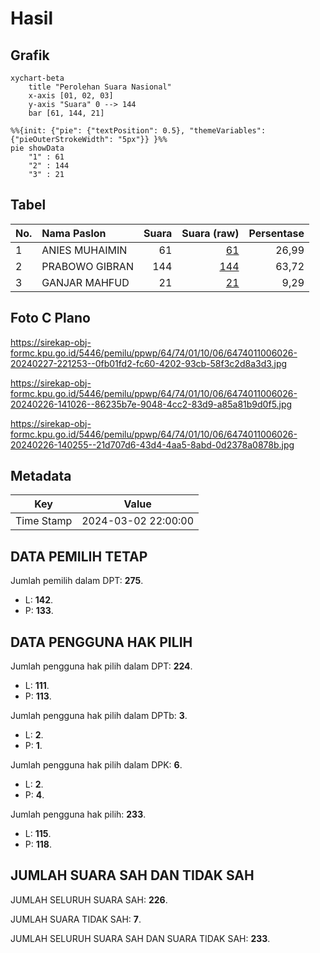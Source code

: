 # Hasil

## Grafik

```mermaid
xychart-beta
    title "Perolehan Suara Nasional"
    x-axis [01, 02, 03]
    y-axis "Suara" 0 --> 144
    bar [61, 144, 21]
```

```mermaid
%%{init: {"pie": {"textPosition": 0.5}, "themeVariables": {"pieOuterStrokeWidth": "5px"}} }%%
pie showData
    "1" : 61
    "2" : 144
    "3" : 21
```

## Tabel

| No. | Nama Paslon    | Suara | Suara (raw) | Persentase |
|:--- |:-------------- | -----:| -----------:| ----------:|
| 1   | ANIES MUHAIMIN | 61    | [61][p-1]   | 26,99      |
| 2   | PRABOWO GIBRAN | 144   | [144][p-2]  | 63,72      |
| 3   | GANJAR MAHFUD  | 21    | [21][p-3]   | 9,29       |


[p-1]: https://github.com/gigit-pemilu/pemilu-2024/blob/main/pilpres/hitung-suara/sub/64-kalimantan-timur/sub/74-kota-bontang/sub/01-bontang-utara/sub/1006-api-api/sub/026-tps/sub/paslon-1.txt
[p-2]: https://github.com/gigit-pemilu/pemilu-2024/blob/main/pilpres/hitung-suara/sub/64-kalimantan-timur/sub/74-kota-bontang/sub/01-bontang-utara/sub/1006-api-api/sub/026-tps/sub/paslon-2.txt
[p-3]: https://github.com/gigit-pemilu/pemilu-2024/blob/main/pilpres/hitung-suara/sub/64-kalimantan-timur/sub/74-kota-bontang/sub/01-bontang-utara/sub/1006-api-api/sub/026-tps/sub/paslon-3.txt

## Foto C Plano

https://sirekap-obj-formc.kpu.go.id/5446/pemilu/ppwp/64/74/01/10/06/6474011006026-20240227-221253--0fb01fd2-fc60-4202-93cb-58f3c2d8a3d3.jpg

https://sirekap-obj-formc.kpu.go.id/5446/pemilu/ppwp/64/74/01/10/06/6474011006026-20240226-141026--86235b7e-9048-4cc2-83d9-a85a81b9d0f5.jpg

https://sirekap-obj-formc.kpu.go.id/5446/pemilu/ppwp/64/74/01/10/06/6474011006026-20240226-140255--21d707d6-43d4-4aa5-8abd-0d2378a0878b.jpg


## Metadata

| Key        | Value               |
| ---------- | ------------------- |
| Time Stamp | 2024-03-02 22:00:00 |


## DATA PEMILIH TETAP

Jumlah pemilih dalam DPT: **275**.
 * L: **142**.
 * P: **133**.

## DATA PENGGUNA HAK PILIH

Jumlah pengguna hak pilih dalam DPT: **224**.
 * L: **111**.
 * P: **113**.

Jumlah pengguna hak pilih dalam DPTb: **3**.
 * L: **2**.
 * P: **1**.

Jumlah pengguna hak pilih dalam DPK: **6**.
 * L: **2**.
 * P: **4**.

Jumlah pengguna hak pilih: **233**.
 * L: **115**.
 * P: **118**.

## JUMLAH SUARA SAH DAN TIDAK SAH

JUMLAH SELURUH SUARA SAH: **226**.

JUMLAH SUARA TIDAK SAH: **7**.

JUMLAH SELURUH SUARA SAH DAN SUARA TIDAK SAH: **233**.


